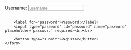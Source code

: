
<html lang="en">
<head>
    <meta charset="UTF-8">
    <meta name="viewport" content="width=device-width, initial-scale=1.0">
    <title>Registration Form</title>
</head>
<body>
    <form>
        <label for="username">Username:</label>
        <input type="text" id="username" name="username" placeholder="username" required><br><br>

        <label for="password">Password:</label>
        <input type="password" id="password" name="password" placeholder="password" required><br><br>

        <button type="submit">Register</button>
    </form>
</body>
</html>
